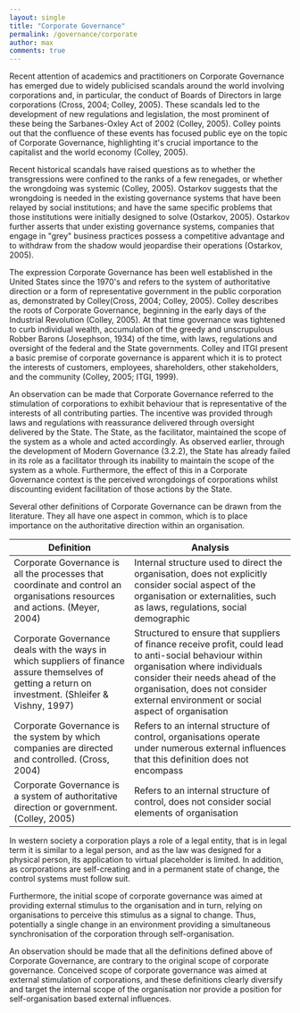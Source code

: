 ```yaml
---
layout: single
title: "Corporate Governance"
permalink: /governance/corporate
author: max
comments: true
---
```

Recent attention of academics and practitioners on Corporate Governance has emerged due to widely publicised scandals around the world involving corporations and, in particular, the conduct of Boards of Directors in large corporations (Cross, 2004; Colley, 2005). These scandals led to the development of new regulations and legislation, the most prominent of these being the Sarbanes-Oxley Act of 2002 (Colley, 2005). Colley points out that the confluence of these events has focused public eye on the topic of Corporate Governance, highlighting it's crucial importance to the capitalist and the world economy (Colley, 2005).

Recent historical scandals have raised questions as to whether the transgressions were confined to the ranks of a few renegades, or whether the wrongdoing was systemic (Colley, 2005). Ostarkov suggests that the wrongdoing is needed in the existing governance systems that have been relayed by social institutions; and have the same specific problems that those institutions were initially designed to solve (Ostarkov, 2005). Ostarkov further asserts that under existing governance systems, companies that engage in "grey" business practices possess a competitive advantage and to withdraw from the shadow would jeopardise their operations (Ostarkov, 2005).

The expression Corporate Governance has been well established in the United States since the 1970's and refers to the system of authoritative direction or a form of representative government in the public corporation as, demonstrated by Colley(Cross, 2004; Colley, 2005). Colley describes the roots of Corporate Governance, beginning in the early days of the Industrial Revolution (Colley, 2005). At that time governance was tightened to curb individual wealth, accumulation of the greedy and unscrupulous Robber Barons (Josephson, 1934) of the time, with laws, regulations and oversight of the federal and the State governments. Colley and ITGI present a basic premise of corporate governance is apparent which it is to protect the interests of customers, employees, shareholders, other stakeholders, and the community (Colley, 2005; ITGI, 1999).  

An observation can be made that Corporate Governance referred to the stimulation of corporations to exhibit behaviour that is representative of the interests of all contributing parties. The incentive was provided through laws and regulations with reassurance delivered through oversight delivered by the State. The State, as the facilitator, maintained the scope of the system as a whole and acted accordingly. As observed earlier, through the development of Modern Governance (3.2.2), the State has already failed in its role as a facilitator through its inability to maintain the scope of the system as a whole. Furthermore, the effect of this in a Corporate Governance context is the perceived wrongdoings of corporations whilst discounting evident facilitation of those actions by the State.

Several other definitions of Corporate Governance can be drawn from the literature. They all have one aspect in common, which is to place importance on the authoritative direction within an organisation.

| Definition                                                                                                                                            | Analysis                                                                                                                                                                                                                                                         |
|-------------------------------------------------------------------------------------------------------------------------------------------------------|------------------------------------------------------------------------------------------------------------------------------------------------------------------------------------------------------------------------------------------------------------------|
| Corporate Governance is all the processes that coordinate and control an organisations resources and actions. (Meyer, 2004)                           | Internal structure used to direct the organisation, does not explicitly consider social aspect of the organisation or externalities, such as laws, regulations, social demographic                                                                               |
| Corporate Governance deals with the ways in which suppliers of finance assure themselves of getting a return on investment. (Shleifer & Vishny, 1997) | Structured to ensure that suppliers of finance receive profit, could lead to anti-social behaviour within organisation where individuals consider their needs ahead of the organisation, does not consider external environment or social aspect of organisation |
| Corporate Governance is the system by which companies are directed and controlled. (Cross, 2004)                                                      | Refers to an internal structure of control, organisations operate under numerous external influences that this definition does not encompass                                                                                                                     |
| Corporate Governance is a system of authoritative direction or government. (Colley, 2005)                                                             | Refers to an internal structure of control, does not consider social elements of organisation                                                                                                                                                                    |

In western society a corporation plays a role of a legal entity, that is in legal term it is similar to a legal person, and as the law was designed for a physical person, its application to virtual placeholder is limited. In addition, as corporations are self-creating and in a permanent state of change, the control systems must follow suit.

Furthermore, the initial scope of corporate governance was aimed at providing external stimulus to the organisation and in turn, relying on organisations to perceive this stimulus as a signal to change. Thus, potentially a single change in an environment providing a simultaneous synchronisation of the corporation through self-organisation.

An observation should be made that all the definitions defined above of Corporate Governance, are contrary to the original scope of corporate governance. Conceived scope of corporate governance was aimed at external stimulation of corporations, and these definitions clearly diversify and target the internal scope of the organisation nor provide a position for self-organisation based external influences.
